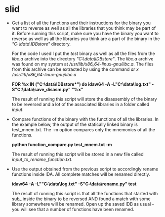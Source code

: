 slid
====

* Get a list of all the functions and their instructions for the binary you want to reverse as well as all the libraries that you think may be part of it. Before running this script, make sure you have the binary you want
to reverse as well as all the libraries you think are a part of the binary in the *"C:\data\IDBstore"* directory.

   For the code I used I put the *test* binary as well as all the files from the *libc.a* archive into the directory      *"C:\data\IDBstore"*. The *libc.a* archive was found on my system at */usr/lib/x86_64-linux-gnu/libc.a*. The files     from this archive can be extracted by using the command *ar x /usr/lib/x86_64-linux-gnu/libc.a*

   **FOR %x IN ("C:\data\IDBstore\*") do idaw64 -A -L"C:\data\log.txt" -S"C:\data\save_disasm.py" "%x"**
  
   The result of running this script will store the disassembly of the binary to be reversed and a lot of the
   associated libraries in a folder called *input*.

* Compare functions of the binary with the functions of all the libraries. In the example below, the output of the statically linked binary is test_mnem.txt. The -m option compares only the mnemonics of all the functions.

  **python function_compare.py test_mnem.txt -m**
  
  The result of running this script will be stored in a new file called *input_to_rename_function.txt*.

* Use the output obtained from the previous script to accordingly rename functions inside IDA. All complete 
  matches will be renamed directly.

  **idaw64 -A -L""C:\data\log.txt" -S"C:\data\rename.py" test**
  
  The result of running this script is that all the functions that started with sub_ inside the binary to be reversed
  AND found a match with some library somewhere will be renamed. Open up the saved IDB as usual - you will see that
  a number of functions have been renamed.
